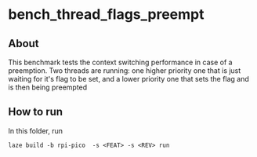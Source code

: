 # bench_thread_flags_preempt

## About

This benchmark tests the context switching performance in case of a preemption.
Two threads are running: one higher priority one that is just waiting for it's flag to be set, and a lower priority one that sets the flag and is then being preempted

## How to run

In this folder, run

    laze build -b rpi-pico  -s <FEAT> -s <REV> run
